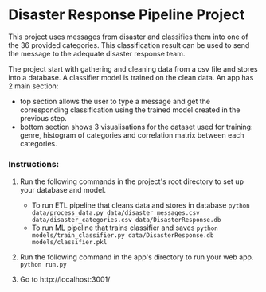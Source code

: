 # Disaster Response Pipeline Project

This project uses messages from disaster and classifies them into one of the 36 provided categories. This classification result can be used to send the message to the adequate disaster response team.

The project start with gathering and cleaning data from a csv file and stores into a database.
A classifier model is trained on the clean data.
An app has 2 main section:
- top section allows the user to type a message and get the corresponding classification using the trained model created in the previous step.
- bottom section shows 3 visualisations for the dataset used for training: genre, histogram of categories and correlation matrix between each categories.   

### Instructions:
1. Run the following commands in the project's root directory to set up your database and model.

    - To run ETL pipeline that cleans data and stores in database
        `python data/process_data.py data/disaster_messages.csv data/disaster_categories.csv data/DisasterResponse.db`
    - To run ML pipeline that trains classifier and saves
        `python models/train_classifier.py data/DisasterResponse.db models/classifier.pkl`

2. Run the following command in the app's directory to run your web app.
    `python run.py`

3. Go to http://localhost:3001/

